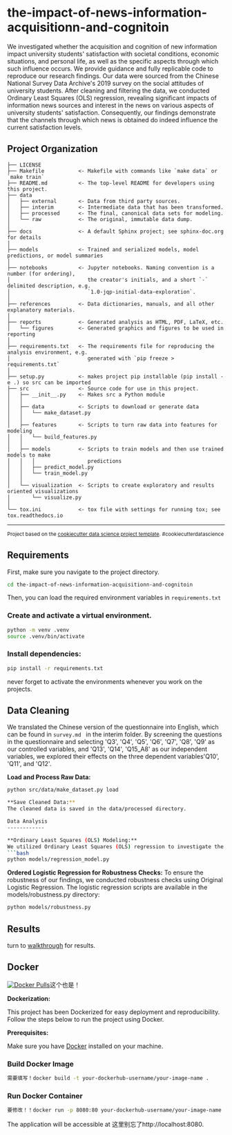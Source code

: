 the-impact-of-news-information-acquisitionn-and-cognitoin
==============================

We investigated whether the acquisition and cognition of new information impact university students' satisfaction with societal conditions, economic situations, and personal life, as well as the specific aspects through which such influence occurs. We provide guidance and fully replicable code to reproduce our research findings. Our data were sourced from the Chinese National Survey Data Archive's 2019 survey on the social attitudes of university students. After cleaning and filtering the data, we conducted Ordinary Least Squares (OLS) regression, revealing significant impacts of information news sources and interest in the news on various aspects of university students' satisfaction. Consequently, our findings demonstrate that the channels through which news is obtained do indeed influence the current satisfaction levels.

Project Organization
------------

    ├── LICENSE
    ├── Makefile           <- Makefile with commands like `make data` or `make train`
    ├── README.md          <- The top-level README for developers using this project.
    ├── data
    │   ├── external       <- Data from third party sources.
    │   ├── interim        <- Intermediate data that has been transformed.
    │   ├── processed      <- The final, canonical data sets for modeling.
    │   └── raw            <- The original, immutable data dump.
    │
    ├── docs               <- A default Sphinx project; see sphinx-doc.org for details
    │
    ├── models             <- Trained and serialized models, model predictions, or model summaries
    │
    ├── notebooks          <- Jupyter notebooks. Naming convention is a number (for ordering),
    │                         the creator's initials, and a short `-` delimited description, e.g.
    │                         `1.0-jqp-initial-data-exploration`.
    │
    ├── references         <- Data dictionaries, manuals, and all other explanatory materials.
    │
    ├── reports            <- Generated analysis as HTML, PDF, LaTeX, etc.
    │   └── figures        <- Generated graphics and figures to be used in reporting
    │
    ├── requirements.txt   <- The requirements file for reproducing the analysis environment, e.g.
    │                         generated with `pip freeze > requirements.txt`
    │
    ├── setup.py           <- makes project pip installable (pip install -e .) so src can be imported
    ├── src                <- Source code for use in this project.
    │   ├── __init__.py    <- Makes src a Python module
    │   │
    │   ├── data           <- Scripts to download or generate data
    │   │   └── make_dataset.py
    │   │
    │   ├── features       <- Scripts to turn raw data into features for modeling
    │   │   └── build_features.py
    │   │
    │   ├── models         <- Scripts to train models and then use trained models to make
    │   │   │                 predictions
    │   │   ├── predict_model.py
    │   │   └── train_model.py
    │   │
    │   └── visualization  <- Scripts to create exploratory and results oriented visualizations
    │       └── visualize.py
    │
    └── tox.ini            <- tox file with settings for running tox; see tox.readthedocs.io


--------

<p><small>Project based on the <a target="_blank" href="https://drivendata.github.io/cookiecutter-data-science/">cookiecutter data science project template</a>. #cookiecutterdatascience</small></p>

Requirements
------------
First, make sure you navigate to the project directory.
```bash
cd the-impact-of-news-information-acquisitionn-and-cognitoin
```
Then, you can load the required environment variables in `requirements.txt` 
### Create and activate a virtual environment.
```bash
python -m venv .venv
source .venv/bin/activate
```
### Install dependencies:
```bash
pip install -r requirements.txt
```
never forget to activate the environments whenever you work on the projects.

Data Cleaning
------------
We translated the Chinese version of the questionnaire into English, which can be found in `survey.md ` in the interim folder. By screening the questions in the questionnaire and selecting 'Q3', 'Q4', 'Q5', 'Q6', 'Q7', 'Q8', 'Q9' as our controlled variables, and 'Q13', 'Q14', 'Q15_A8' as our independent variables, we explored their effects on the three dependent variables'Q10', 'Q11', and 'Q12'.

**Load and Process Raw Data:**
```bash
python src/data/make_dataset.py load

**Save Cleaned Data:**
The cleaned data is saved in the data/processed directory.

Data Analysis
------------

**Ordinary Least Squares (OLS) Modeling:**
We utilized Ordinary Least Squares (OLS) regression to investigate the impact of three explanatory variables on three response variables. 
```bash
python models/regression_model.py 
```
**Ordered Logistic Regression for Robustness Checks:**
To ensure the robustness of our findings, we conducted robustness checks using Original Logistic Regression. The logistic regression scripts are available in the models/robustness.py directory:
```bash
python models/robustness.py
```

Results
------------
turn to [walkthrough](./walkthrough.ipynb) for results.

Docker
------------
[![Docker Pulls](https://img.shields.io/docker/pulls/your-dockerhub-username/your-image-name)](https://hub.docker.com/r/your-dockerhub-username/your-image-name)这个也是！

**Dockerization:**

This project has been Dockerized for easy deployment and reproducibility. Follow the steps below to run the project using Docker.

**Prerequisites:**

Make sure you have [Docker](https://www.docker.com/get-started) installed on your machine.

### Build Docker Image
```bash
需要填写！docker build -t your-dockerhub-username/your-image-name .
```
### Run Docker Container
```bash
要修改！！docker run -p 8080:80 your-dockerhub-username/your-image-name
```
The application will be accessible at 这里别忘了http://localhost:8080.


